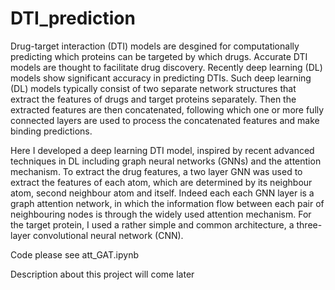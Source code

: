 # DTI_prediction

Drug-target interaction (DTI) models are desgined for computationally predicting which proteins can be targeted by which drugs. Accurate DTI models are thought to facilitate drug discovery. Recently deep learning (DL) models show significant accuracy in predicting DTIs. Such deep learning (DL) models typically consist of two separate network structures that extract the features of drugs and target proteins separately. Then the extracted features are then concatenated, following which one or more fully connected layers are used to process the concatenated features and make binding predictions. 

Here I developed a deep learning DTI model, inspired by recent advanced techniques in DL including graph neural networks (GNNs) and the attention mechanism. To extract the drug features, a two layer GNN was used to extract the features of each atom, which are determined by its neighbour atom, second neighbour atom and itself. Indeed each each GNN layer is a graph attention network, in which the information flow between each pair of neighbouring nodes is through the widely used attention mechanism. For the target protein, I used a rather simple and common architecture, a three-layer convolutional neural network (CNN). 

Code please see att_GAT.ipynb

Description about this project will come later
